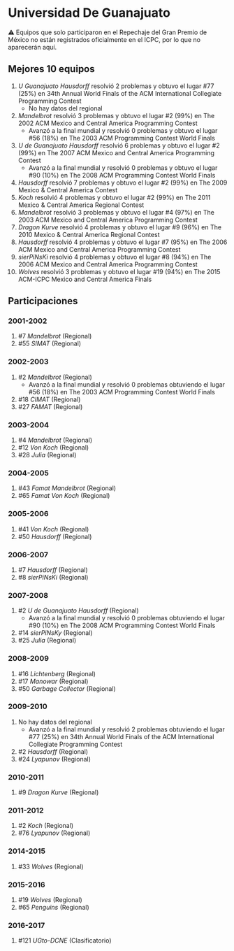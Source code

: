 # Universidad De Guanajuato

:warning: Equipos que solo participaron en el Repechaje del Gran Premio de México no están registrados oficialmente en el ICPC, por lo que no aparecerán aquí.

## Mejores 10 equipos

1. _U Guanajuato Hausdorff_ resolvió 2 problemas y obtuvo el lugar #77 (25%) en 34th Annual World Finals of the ACM International Collegiate Programming Contest
    - No hay datos del regional
1. _Mandelbrot_ resolvió 3 problemas y obtuvo el lugar #2 (99%) en The 2002 ACM Mexico and Central America Programming Contest
    - Avanzó a la final mundial y resolvió 0 problemas y obtuvo el lugar #56 (18%) en The 2003 ACM Programming Contest World Finals
1. _U de Guanajuato Hausdorff_ resolvió 6 problemas y obtuvo el lugar #2 (99%) en The 2007 ACM Mexico and Central America Programming Contest
    - Avanzó a la final mundial y resolvió 0 problemas y obtuvo el lugar #90 (10%) en The 2008 ACM Programming Contest World Finals
1. _Hausdorff_ resolvió 7 problemas y obtuvo el lugar #2 (99%) en The 2009 Mexico & Central America Contest
1. _Koch_ resolvió 4 problemas y obtuvo el lugar #2 (99%) en The 2011 Mexico & Central America Regional Contest
1. _Mandelbrot_ resolvió 3 problemas y obtuvo el lugar #4 (97%) en The 2003 ACM Mexico and Central America Programming Contest
1. _Dragon Kurve_ resolvió 4 problemas y obtuvo el lugar #9 (96%) en The 2010 Mexico & Central America Regional Contest
1. _Hausdorff_ resolvió 4 problemas y obtuvo el lugar #7 (95%) en The 2006 ACM Mexico and Central America Programming Contest
1. _sierPiNsKi_ resolvió 4 problemas y obtuvo el lugar #8 (94%) en The 2006 ACM Mexico and Central America Programming Contest
1. _Wolves_ resolvió 3 problemas y obtuvo el lugar #19 (94%) en The 2015 ACM-ICPC Mexico and Central America Finals

## Participaciones

### 2001-2002

1. #7 _Mandelbrot_ (Regional)
1. #55 _SIMAT_ (Regional)

### 2002-2003

1. #2 _Mandelbrot_ (Regional)
    - Avanzó a la final mundial y resolvió 0 problemas obtuviendo el lugar #56 (18%) en The 2003 ACM Programming Contest World Finals
1. #18 _CIMAT_ (Regional)
1. #27 _FAMAT_ (Regional)

### 2003-2004

1. #4 _Mandelbrot_ (Regional)
1. #12 _Von Koch_ (Regional)
1. #28 _Julia_ (Regional)

### 2004-2005

1. #43 _Famat Mandelbrot_ (Regional)
1. #65 _Famat Von Koch_ (Regional)

### 2005-2006

1. #41 _Von Koch_ (Regional)
1. #50 _Hausdorff_ (Regional)

### 2006-2007

1. #7 _Hausdorff_ (Regional)
1. #8 _sierPiNsKi_ (Regional)

### 2007-2008

1. #2 _U de Guanajuato Hausdorff_ (Regional)
    - Avanzó a la final mundial y resolvió 0 problemas obtuviendo el lugar #90 (10%) en The 2008 ACM Programming Contest World Finals
1. #14 _sierPiNsKy_ (Regional)
1. #25 _Julia_ (Regional)

### 2008-2009

1. #16 _Lichtenberg_ (Regional)
1. #17 _Manowar_ (Regional)
1. #50 _Garbage Collector_ (Regional)

### 2009-2010

1. No hay datos del regional
    - Avanzó a la final mundial y resolvió 2 problemas obtuviendo el lugar #77 (25%) en 34th Annual World Finals of the ACM International Collegiate Programming Contest
1. #2 _Hausdorff_ (Regional)
1. #24 _Lyapunov_ (Regional)

### 2010-2011

1. #9 _Dragon Kurve_ (Regional)

### 2011-2012

1. #2 _Koch_ (Regional)
1. #76 _Lyapunov_ (Regional)

### 2014-2015

1. #33 _Wolves_ (Regional)

### 2015-2016

1. #19 _Wolves_ (Regional)
1. #65 _Penguins_ (Regional)

### 2016-2017

1. #121 _UGto-DCNE_ (Clasificatorio)



